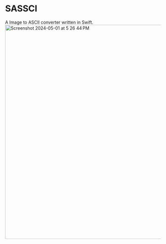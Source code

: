 # SASSCI

A Image to ASCII converter written in Swift.
<img width="695" alt="Screenshot 2024-05-01 at 5 26 44 PM" src="https://github.com/Chandram-Dutta/sassci/assets/81961406/79686051-ada3-426e-b3d4-620d5f3de3f5">
